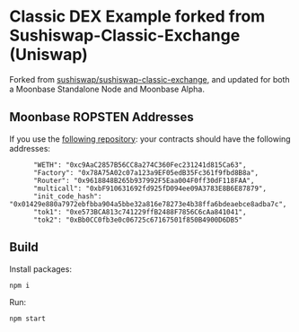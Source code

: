 # Classic DEX Example forked from Sushiswap-Classic-Exchange (Uniswap)

Forked from [sushiswap/sushiswap-classic-exchange](https://github.com/sushiswap/sushiswap-classic-exchange), and updated for both a Moonbase Standalone Node and Moonbase Alpha.

## Moonbase ROPSTEN Addresses

If you use the [following repository](https://github.com/albertov19/uniswap-contracts-moonbeam): your contracts should have the following addresses:

```
      "WETH": "0xc9AaC2857B56CC8a274C360Fec231241d815Ca63",
      "Factory": "0x78A75A02c07a123a9EF05edB35Fc361f9fbd8B8a",
      "Router": "0x9618848B265b937992F5Eaa004F0ff30dF118FAA",
      "multicall": "0xbF910631692fd925fD094ee09A3783E8B6E87879",
      "init_code_hash": "0x01429e880a7972ebfbba904a5bbe32a816e78273e4b38ffa6bdeaebce8adba7c",
      "tok1": "0xe573BCA813c741229ffB2488F7856C6cAa841041",
      "tok2": "0xBb0CC0fb3e0c06725c67167501f850B4900D6DB5"
```

## Build

Install packages:

```
npm i
```

Run:

```
npm start
```
